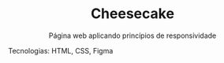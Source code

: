 <h1 align='center'> Cheesecake </h1>

<p align='center'> Página web aplicando princípios de responsividade </p>
<p> Tecnologias: HTML, CSS, Figma </p>